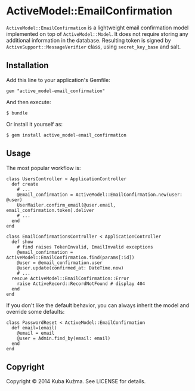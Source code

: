 # ActiveModel::EmailConfirmation

`ActiveModel::EmailConfirmation` is a lightweight email confirmation model implemented on top of `ActiveModel::Model`. It does not require storing any additional information in the database. Resulting token is signed by `ActiveSupport::MessageVerifier` class, using `secret_key_base` and salt.

## Installation

Add this line to your application's Gemfile:

    gem "active_model-email_confirmation"

And then execute:

    $ bundle

Or install it yourself as:

    $ gem install active_model-email_confirmation

## Usage

The most popular workflow is:

    class UsersController < ApplicationController
      def create
        # ...
        @email_confirmation = ActiveModel::EmailConfirmation.new(user: @user)
        UserMailer.confirm_email(@user.email, email_confirmation.token).deliver
        # ...
      end
    end

    class EmailConfirmationsController < ApplicationController
      def show
        # find raises TokenInvalid, EmailInvalid exceptions
        @email_confirmation = ActiveModel::EmailConfirmation.find(params[:id])
        @user = @email_confirmation.user
        @user.update(confirmed_at: DateTime.now)
        # ...
      rescue ActiveModel::EmailConfirmation::Error
        raise ActiveRecord::RecordNotFound # display 404
      end
    end

If you don't like the default behavior, you can always inherit the model and override some defaults:

    class PasswordReset < ActiveModel::EmailConfirmation
      def email=(email)
        @email = email
        @user = Admin.find_by(email: email)
      end
    end

## Copyright

Copyright © 2014 Kuba Kuźma. See LICENSE for details.
